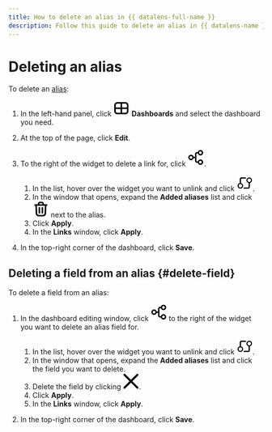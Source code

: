 ```yaml
---
title: How to delete an alias in {{ datalens-full-name }}
description: Follow this guide to delete an alias in {{ datalens-name }}.
---
```


# Deleting an alias

To delete an [alias](../../dashboard/link.md#alias):


1. In the left-hand panel, click ![image](../../../_assets/console-icons/layout-cells-large.svg) **Dashboards** and select the dashboard you need.
1. At the top of the page, click **Edit**.
1. To the right of the widget to delete a link for, click ![image](../../../_assets/datalens/links.svg).

   1. In the list, hover over the widget you want to unlink and click ![image](../../../_assets/datalens/aliases.svg).
   1. In the window that opens, expand the **Added aliases** list and click ![image](../../../_assets/console-icons/trash-bin.svg) next to the alias.
   1. Click **Apply**.
   1. In the **Links** window, click **Apply**.

1. In the top-right corner of the dashboard, click **Save**.

## Deleting a field from an alias {#delete-field}

To delete a field from an alias:

1. In the dashboard editing window, click ![image](../../../_assets/datalens/links.svg) to the right of the widget you want to delete an alias field for.

   1. In the list, hover over the widget you want to unlink and click ![image](../../../_assets/datalens/aliases.svg).
   1. In the window that opens, expand the **Added aliases** list and click the field you want to delete.
   1. Delete the field by clicking ![image](../../../_assets/datalens/cross.svg).
   1. Click **Apply**.
   1. In the **Links** window, click **Apply**.

1. In the top-right corner of the dashboard, click **Save**.
